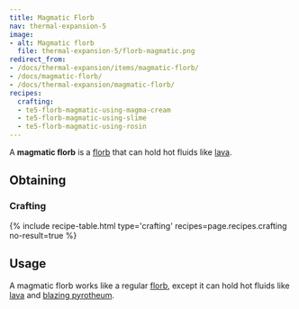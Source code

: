 ```yaml
---
title: Magmatic Florb
nav: thermal-expansion-5
image:
- alt: Magmatic florb
  file: thermal-expansion-5/florb-magmatic.png
redirect_from:
- /docs/thermal-expansion/items/magmatic-florb/
- /docs/magmatic-florb/
- /docs/thermal-expansion/magmatic-florb/
recipes:
  crafting:
  - te5-florb-magmatic-using-magma-cream
  - te5-florb-magmatic-using-slime
  - te5-florb-magmatic-using-rosin
---
```


A **magmatic florb** is a [florb](/docs/thermal-expansion-5/florb/) that can hold hot fluids like
[lava](https://minecraft.gamepedia.com/Lava).


Obtaining
---------

### Crafting
{% include recipe-table.html type='crafting' recipes=page.recipes.crafting no-result=true %}


Usage
-----

A magmatic florb works like a regular [florb](/docs/thermal-expansion-5/florb/), except it can hold
hot fluids like [lava](https://minecraft.gamepedia.com/Lava) and [blazing
pyrotheum](/docs/thermal-foundation-2/blazing-pyrotheum/).
